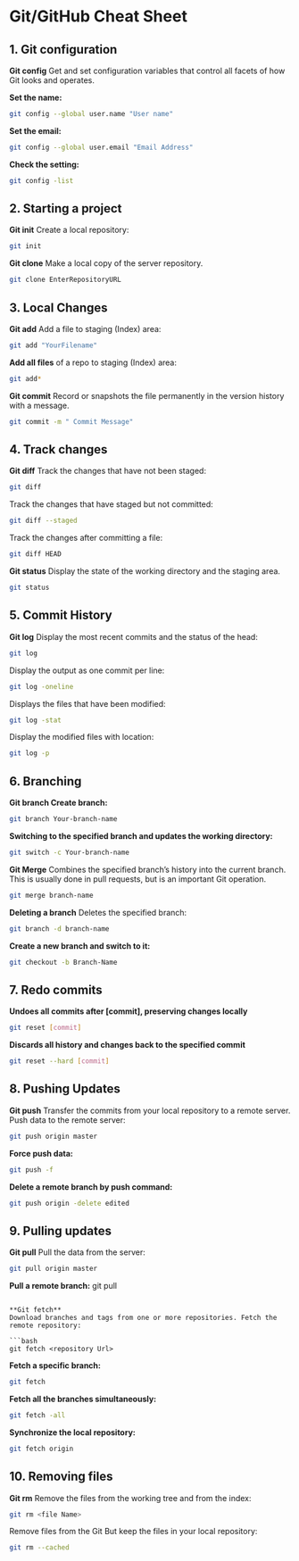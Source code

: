 # Git/GitHub Cheat Sheet


## 1. Git configuration
    
**Git config**
Get and set configuration variables that control all facets of how Git looks and operates.

**Set the name:**
     
```bash
git config --global user.name "User name"
```

**Set the email:**

```bash
git config --global user.email "Email Address"
```

**Check the setting:**

```bash
git config -list
```


## 2. Starting a project

**Git init**
Create a local repository:

```bash
git init
```

**Git clone**
Make a local copy of the server repository.

```bash
git clone EnterRepositoryURL
```


## 3. Local Changes
    
**Git add**
Add a file to staging (Index) area:

```bash
git add "YourFilename"
```

**Add all files** of a repo to staging (Index) area:

```bash
git add*
```

**Git commit**
Record or snapshots the file permanently in the version history with a message.

```bash
git commit -m " Commit Message"
```


## 4. Track changes

**Git diff**
Track the changes that have not been staged:
    
```bash
git diff
```

Track the changes that have staged but not committed:

```bash
git diff --staged
```

Track the changes after committing a file:

```bash
git diff HEAD
```

**Git status**
Display the state of the working directory and the staging area.

```bash
git status
```


## 5. Commit History

**Git log**
Display the most recent commits and the status of the head:

```bash
git log
```

Display the output as one commit per line:

```bash
git log -oneline
```

Displays the files that have been modified:

```bash
git log -stat
```

Display the modified files with location:

```bash
git log -p
```


## 6. Branching

**Git branch Create branch:**

```bash
git branch Your-branch-name
```

**Switching to the specified branch and updates the working directory:**

```bash
git switch -c Your-branch-name
```

**Git Merge**
Combines the specified branch’s history into the current branch. This is usually done in pull requests, but is an important Git operation.

```bash
git merge branch-name
```

**Deleting a branch**
Deletes the specified branch:

```bash
git branch -d branch-name
```

**Create a new branch and switch to it:**

```bash
git checkout -b Branch-Name
```


## 7. Redo commits

**Undoes all commits after [commit], preserving changes locally**

```bash
git reset [commit]
```

**Discards all history and changes back to the specified commit**

```bash
git reset --hard [commit]
```


## 8. Pushing Updates

**Git push**
Transfer the commits from your local repository to a remote server. Push data to the remote server:

```bash
git push origin master
```

**Force push data:**

```bash
git push -f
```

**Delete a remote branch by push command:**

```bash
git push origin -delete edited
```


## 9. Pulling updates

**Git pull**
Pull the data from the server:

```bash
git pull origin master
```

**Pull a remote branch:**
git pull
```

**Git fetch**
Download branches and tags from one or more repositories. Fetch the remote repository:

```bash
git fetch <repository Url>
```

**Fetch a specific branch:**

```bash
git fetch
```

**Fetch all the branches simultaneously:**

```bash
git fetch -all
```

**Synchronize the local repository:**

```bash
git fetch origin
```


## 10. Removing files

**Git rm**
Remove the files from the working tree and from the index:

```bash
git rm <file Name>
```

Remove files from the Git But keep the files in your local repository:

```bash
git rm --cached
```
    